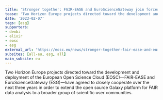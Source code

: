 ```yaml
---
title: 'Stronger together: FAIR-EASE and EuroScienceGateway join forces'
tease: 'Two Horizon Europe projects directed toward the development and deployment of the European Open Science Cloud (EOSC)—FAIR-EASE and EuroScienceGateway (ESG)­—have agreed to closely cooperate over the next three years.'
date: '2023-02-07'
tags: [esg]
supporters:
- denbi
- elixir
- eosc
- esg
external_url: "https://eosc.eu/news/stronger-together-fair-ease-and-eurosciencegateway-join-forces"
subsites: [all-eu, esg, all]
main_subsite: eu
---
```


Two Horizon Europe projects directed toward the development and deployment of the European Open Science Cloud (EOSC)—FAIR-EASE and EuroScienceGateway (ESG)­—have agreed
to closely cooperate over the next three years in order to extend the open source Galaxy platform for FAIR data analysis to a broader group of scientific user communities. 


